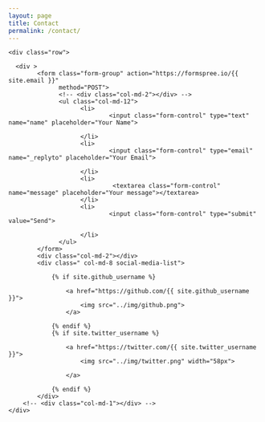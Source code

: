 ```yaml
---
layout: page
title: Contact
permalink: /contact/
---
```

<div class="wrapper">

    <div class="row">
    
      <div >
            <form class="form-group" action="https://formspree.io/{{ site.email }}"
                  method="POST">
                  <!-- <div class="col-md-2"></div> -->
                  <ul class="col-md-12">
                        <li>
                                <input class="form-control" type="text" name="name" placeholder="Your Name">
      
                        </li>
                        <li>
                                <input class="form-control" type="email" name="_replyto" placeholder="Your Email"> 
                 
                        </li>
                        <li>
                                 <textarea class="form-control" name="message" placeholder="Your message"></textarea>
                        </li>
                        <li>
                                <input class="form-control" type="submit" value="Send">
                         
                        </li>
                  </ul>     
            </form>
            <div class="col-md-2"></div>
            <div class=" col-md-8 social-media-list">

                {% if site.github_username %}
        
                    <a href="https://github.com/{{ site.github_username }}">
                        <img src="../img/github.png">
                    </a>
              
                {% endif %}
                {% if site.twitter_username %}
                
                    <a href="https://twitter.com/{{ site.twitter_username }}">
                        <img src="../img/twitter.png" width="58px">

                    </a>
            
                {% endif %}
            </div>
        <!-- <div class="col-md-1"></div> -->
    </div>
        
</div>